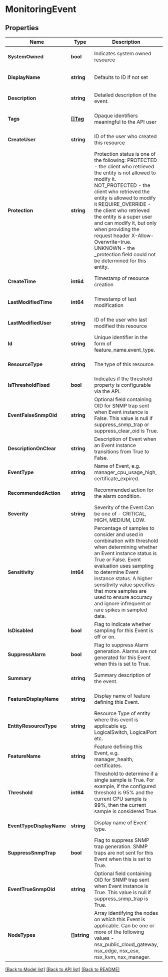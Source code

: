 # MonitoringEvent

## Properties
Name | Type | Description | Notes
------------ | ------------- | ------------- | -------------
**SystemOwned** | **bool** | Indicates system owned resource | [optional] [default to null]
**DisplayName** | **string** | Defaults to ID if not set | [optional] [default to null]
**Description** | **string** | Detailed description of the event.  | [optional] [default to null]
**Tags** | [**[]Tag**](Tag.md) | Opaque identifiers meaningful to the API user | [optional] [default to null]
**CreateUser** | **string** | ID of the user who created this resource | [optional] [default to null]
**Protection** | **string** | Protection status is one of the following: PROTECTED - the client who retrieved the entity is not allowed             to modify it. NOT_PROTECTED - the client who retrieved the entity is allowed                 to modify it REQUIRE_OVERRIDE - the client who retrieved the entity is a super                    user and can modify it, but only when providing                    the request header X-Allow-Overwrite&#x3D;true. UNKNOWN - the _protection field could not be determined for this           entity.  | [optional] [default to null]
**CreateTime** | **int64** | Timestamp of resource creation | [optional] [default to null]
**LastModifiedTime** | **int64** | Timestamp of last modification | [optional] [default to null]
**LastModifiedUser** | **string** | ID of the user who last modified this resource | [optional] [default to null]
**Id** | **string** | Unique identifier in the form of feature_name.event_type.  | [optional] [default to null]
**ResourceType** | **string** | The type of this resource. | [optional] [default to null]
**IsThresholdFixed** | **bool** | Indicates if the threshold property is configurable via the API.  | [optional] [default to null]
**EventFalseSnmpOid** | **string** | Optional field containing OID for SNMP trap sent when Event instance is False. This value is null if suppress_snmp_trap or suppress_clear_oid is True.  | [optional] [default to null]
**DescriptionOnClear** | **string** | Description of Event when an Event instance transitions from True to False.  | [optional] [default to null]
**EventType** | **string** | Name of Event, e.g. manager_cpu_usage_high, certificate_expired.  | [optional] [default to null]
**RecommendedAction** | **string** | Recommended action for the alarm condition.  | [optional] [default to null]
**Severity** | **string** | Severity of the Event.Can be one of - CRITICAL, HIGH, MEDIUM, LOW.  | [optional] [default to null]
**Sensitivity** | **int64** | Percentage of samples to consider and used in combination with threshold when determining whether an Event instance status is True or False. Event evaluation uses sampling to determine Event instance status. A higher sensitivity value specifies that more samples are used to ensure accuracy and ignore infrequent or rare spikes in sampled data.  | [default to null]
**IsDisabled** | **bool** | Flag to indicate whether sampling for this Event is off or on.  | [optional] [default to false]
**SuppressAlarm** | **bool** | Flag to suppress Alarm generation. Alarms are not generated for this Event when this is set to True.  | [optional] [default to false]
**Summary** | **string** | Summary description of the event.  | [optional] [default to null]
**FeatureDisplayName** | **string** | Display name of feature defining this Event.  | [optional] [default to null]
**EntityResourceType** | **string** | Resource Type of entity where this event is applicable eg. LogicalSwitch, LogicalPort etc.  | [optional] [default to null]
**FeatureName** | **string** | Feature defining this Event, e.g. manager_health, certificates.  | [optional] [default to null]
**Threshold** | **int64** | Threshold to determine if a single sample is True. For example, if the configured threshold is 95% and the current CPU sample is 99%, then the current sample is considered True.  | [default to null]
**EventTypeDisplayName** | **string** | Display name of Event type.  | [optional] [default to null]
**SuppressSnmpTrap** | **bool** | Flag to suppress SNMP trap generation. SNMP traps are not sent for this Event when this is set to True.  | [optional] [default to false]
**EventTrueSnmpOid** | **string** | Optional field containing OID for SNMP trap sent when Event instance is True. This value is null if suppress_snmp_trap is True.  | [optional] [default to null]
**NodeTypes** | **[]string** | Array identifying the nodes on which this Event is applicable. Can be one or more of the following values - nsx_public_cloud_gateway, nsx_edge, nsx_esx, nsx_kvm, nsx_manager.  | [optional] [default to null]

[[Back to Model list]](../README.md#documentation-for-models) [[Back to API list]](../README.md#documentation-for-api-endpoints) [[Back to README]](../README.md)

